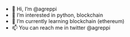 - 👋 Hi, I’m @agreppi
- 👀 I’m interested in python, blockchain
- 🌱 I’m currently learning blockchain (ethereum)
- 📫 You can reach me in twitter @agreppi

<!---
agreppi/agreppi is a ✨ special ✨ repository because its `README.md` (this file) appears on your GitHub profile.
You can click the Preview link to take a look at your changes.
--->
